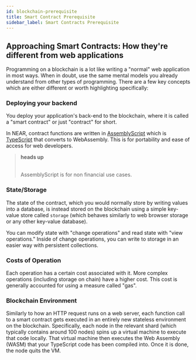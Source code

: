 ```yaml
---
id: blockchain-prerequisite
title: Smart Contract Prerequisite
sidebar_label: Smart Contracts Prerequisite
---
```


## Approaching Smart Contracts: How they're different from web applications

Programming on a blockchain is a lot like writing a "normal" web application in most ways. When in doubt, use the same mental models you already understand from other types of programming. There are a few key concepts which are either different or worth highlighting specifically:

### Deploying your backend

You deploy your application's back-end to the blockchain, where it is called a "smart contract" or just "contract" for short.

In NEAR, contract functions are written in [AssemblyScript](https://docs.assemblyscript.org/) which is [TypeScript](https://www.typescriptlang.org/) that converts to WebAssembly. This is for portability and ease of access for web developers.

<blockquote class="warning">
<strong>heads up</strong><br><br>

AssemblyScript is for non financial use cases.

</blockquote>

### State/Storage

The state of the contract, which you would normally store by writing values into a database, is instead stored on the blockchain using a simple key-value store called `storage` \(which behaves similarly to web browser storage or any other key-value database\).

You can modify state with "change operations" and read state with "view operations." Inside of change operations, you can write to storage in an easier way with persistent collections.

### Costs of Operation

Each operation has a certain cost associated with it. More complex operations \(including storage on chain\) have a higher cost. This cost is generally accounted for using a measure called "gas".

### Blockchain Environment

Similarly to how an HTTP request runs on a web server, each function call to a smart contract gets executed in an entirely new stateless environment on the blockchain. Specifically, each node in the relevant shard \(which typically contains around 100 nodes\) spins up a virtual machine to execute that code locally. That virtual machine then executes the Web Assembly \(WASM\) that your TypeScript code has been compiled into. Once it is done, the node quits the VM.
